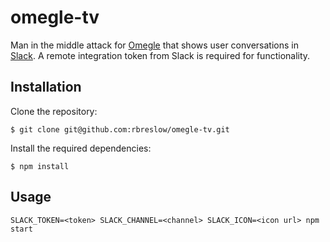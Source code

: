 # omegle-tv

Man in the middle attack for [Omegle](https://omegle.com/) that shows user conversations in [Slack](https://slack.com). A remote integration token from Slack is required for functionality.

Installation
---
Clone the repository:
```shell
$ git clone git@github.com:rbreslow/omegle-tv.git
```
Install the required dependencies:
```shell
$ npm install
```

Usage
---
```shell
SLACK_TOKEN=<token> SLACK_CHANNEL=<channel> SLACK_ICON=<icon url> npm start
```